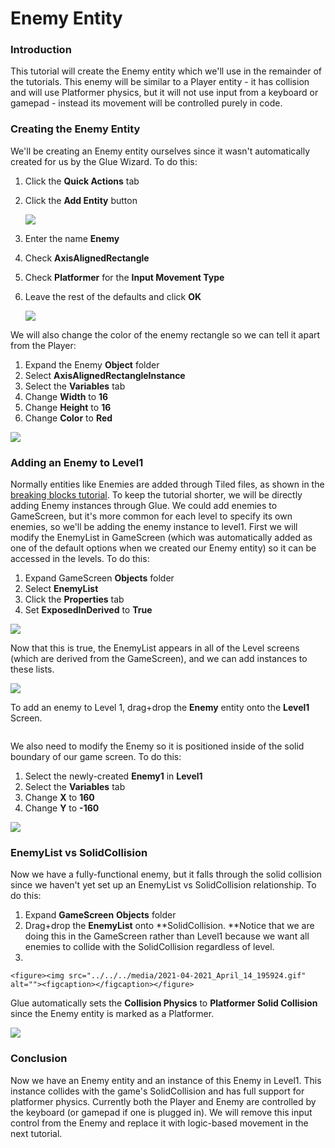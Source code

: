 # Enemy Entity

### Introduction

This tutorial will create the Enemy entity which we'll use in the remainder of the tutorials. This enemy will be similar to a Player entity - it has collision and will use Platformer physics, but it will not use input from a keyboard or gamepad - instead its movement will be controlled purely in code.

### Creating the Enemy Entity

We'll be creating an Enemy entity ourselves since it wasn't automatically created for us by the Glue Wizard. To do this:

1. Click the **Quick Actions** tab
2.  Click the **Add Entity** button

    ![](../../../media/2021-04-img_60778d5b43a87.png)
3. Enter the name **Enemy**
4. Check **AxisAlignedRectangle**
5. Check **Platformer** for the **Input Movement Type**
6.  Leave the rest of the defaults and click **OK**

    ![](../../../media/2022-06-img_62a0d9af55429.png)

We will also change the color of the enemy rectangle so we can tell it apart from the Player:

1. Expand the Enemy **Object** folder
2. Select **AxisAlignedRectangleInstance**
3. Select the **Variables** tab
4. Change **Width** to **16**
5. Change **Height** to **16**
6. Change **Color** to **Red**

![](../../../media/2021-04-img_60778f4feef7e.png)

### Adding an Enemy to Level1

Normally entities like Enemies are added through Tiled files, as shown in the [breaking blocks tutorial](../../../documentation/tutorials/platformer-plugin/breaking-blocks.md). To keep the tutorial shorter, we will be directly adding Enemy instances through Glue. We could add enemies to GameScreen, but it's more common for each level to specify its own enemies, so we'll be adding the enemy instance to level1. First we will modify the EnemyList in GameScreen (which was automatically added as one of the default options when we created our Enemy entity) so it can be accessed in the levels. To do this:

1. Expand GameScreen **Objects** folder
2. Select **EnemyList**
3. Click the **Properties** tab
4. Set **ExposedInDerived** to **True**

![](../../../media/2021-04-img_607790a49c1d6.png)

Now that this is true, the EnemyList appears in all of the Level screens (which are derived from the GameScreen), and we can add instances to these lists.

![](../../../media/2021-04-img_607790f455d7c.png)

To add an enemy to Level 1, drag+drop the **Enemy** entity onto the **Level1** Screen.

&#x20;

<figure><img src="../../../media/2021-04-2021_April_14_192104.gif" alt=""><figcaption></figcaption></figure>

We also need to modify the Enemy so it is positioned inside of the solid boundary of our game screen. To do this:

1. Select the newly-created **Enemy1** in **Level1**
2. Select the **Variables** tab
3. Change **X** to **160**
4. Change **Y** to **-160**

![](../../../media/2021-04-img_60779420c673c.png)

### EnemyList vs SolidCollision

Now we have a fully-functional enemy, but it falls through the solid collision since we haven't yet set up an EnemyList vs SolidCollision relationship. To do this:

1. Expand **GameScreen** **Objects** folder
2. Drag+drop the **EnemyList** onto \*\*SolidCollision. \*\*Notice that we are doing this in the GameScreen rather than Level1 because we want all enemies to collide with the SolidCollision regardless of level.&#x20;
3.

    <figure><img src="../../../media/2021-04-2021_April_14_195924.gif" alt=""><figcaption></figcaption></figure>

Glue automatically sets the **Collision Physics** to **Platformer Solid Collision** since the Enemy entity is marked as a Platformer.

![](../../../media/2021-04-img_6077966149575.png)

### Conclusion

Now we have an Enemy entity and an instance of this Enemy in Level1. This instance collides with the game's SolidCollision and has full support for platformer physics. Currently both the Player and Enemy are controlled by the keyboard (or gamepad if one is plugged in). We will remove this input control from the Enemy and replace it with logic-based movement in the next tutorial. &#x20;

